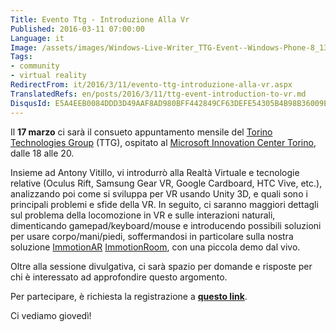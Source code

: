 ```yaml
---
Title: Evento Ttg - Introduzione Alla Vr
Published: 2016-03-11 07:00:00
Language: it
Image: /assets/images/Windows-Live-Writer_TTG-Event--Windows-Phone-8_13DE4_TTG_Logo_trasp_thumb.png
Tags:
- community
- virtual reality
RedirectFrom: it/2016/3/11/evento-ttg-introduzione-alla-vr.aspx
TranslatedRefs: en/posts/2016/3/11/ttg-event-introduction-to-vr.md
DisqusId: E5A4EEB0084DDD3D49AAF8AD980BFF442849CF63DEFE54305B4B98B36009E8B6
---
```

Il **17 marzo** ci sarà il consueto appuntamento mensile del <a href="http://www.torinotechnologiesgroup.it/" target="_blank">Torino Technologies Group</a> (TTG), ospitato al <a href="http://www.mictorino.it/web/" target="_blank">Microsoft Innovation Center Torino</a>, dalle 18 alle 20.

Insieme ad Antony Vitillo, vi introdurrò <span>alla Realtà Virtuale e tecnologie relative (Oculus Rift, Samsung Gear VR, Google Cardboard, HTC Vive, etc.), analizzando poi come si sviluppa per VR usando Unity 3D, e quali sono i principali problemi e sfide della VR. In seguito, ci saranno maggiori dettagli sul problema della locomozione in VR e sulle interazioni naturali, dimenticando gamepad/keyboard/mouse e introducendo possibili soluzioni per usare corpo/mani/piedi, soffermandosi in particolare sulla nostra soluzione </span> <a href="http://www.immotionar.com/it" target="_blank">ImmotionAR</a><span> </span> <a href="http://www.immotionar.com/it/servizi/immotionroom-immersione-in-spazi-virtuali/" target="_blank">ImmotionRoom</a><span>, con una piccola demo dal vivo.</span>

Oltre alla sessione divulgativa, ci sarà spazio per domande e risposte per chi è interessato ad approfondire questo argomento.

<span>Per partecipare, è richiesta la registrazione a</span> <span><a href="http://eventus.htino.it/event.aspx?code=e472d0fbf730442481178dbd8cc5bdbc" target="_blank">**<span>questo link</span>**</a>.</span>

<span>Ci vediamo giovedì!</span>